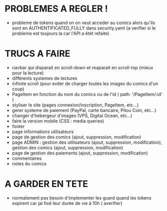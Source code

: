 # PROBLEMES A REGLER !

- probleme de tokens quand on on veut acceder au comics alors qu'ils sont en AUTHENTIFICATED_FULLY dans security.yaml (a verifier si le probleme est toujours la car l'API a étét refaite)

# TRUCS A FAIRE

- navbar qui disparait en scroll-down et reaparait en scroll-top (mieux pour la lecture) 
- différents systemes de lectures
- infinite scroll (pour eviter de charger toutes les images du comics d'un coup)
- PageItem en fonction du nom du comics ou de l'id ( path: '/PageItem/:id' )
- styliser le site (pages connexion/inscription, PageItem, etc...)
- gerer systeme de paiement (PayPal, carte bancaire, Pitou Coin, etc...)
- changer d'hebergeur d'images (VPS, Digital Ocean, etc...)
- faire la version mobile (CSS : media queries)
- footer
- page informations utilisateurs
- page de gestion des comics (ajout, suppression, modification)
- page ADMIN : gestion des utilisateurs (ajout, suppression, modification), gestion des comics (ajout, suppression, modification)
- page de gestion des paiements (ajout, suppression, modification)
- commentaires
- notes du comics


# A GARDER EN TETE

- normalement pas besoin d'implementer les guard quand les tokens expirent car jai fixé leur durée de vie à 10h ( averifier)
